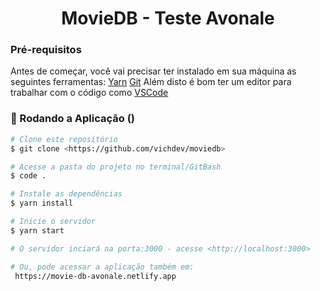 <h1 align="center">MovieDB - Teste Avonale</h1>

### Pré-requisitos

Antes de começar, você vai precisar ter instalado em sua máquina as seguintes ferramentas:
[Yarn](https://yarnpkg.com)
[Git](https://git-scm.com)
Além disto é bom ter um editor para trabalhar com o código como [VSCode](https://code.visualstudio.com/)

### 🎲 Rodando a Aplicação ()

```bash
# Clone este repositório
$ git clone <https://github.com/vichdev/moviedb>

# Acesse a pasta do projeto no terminal/GitBash
$ code .

# Instale as dependências
$ yarn install

# Inicie o servidor
$ yarn start

# O servidor inciará na porta:3000 - acesse <http://localhost:3000>

# Ou, pode acessar a aplicação também em:
 https://movie-db-avonale.netlify.app

